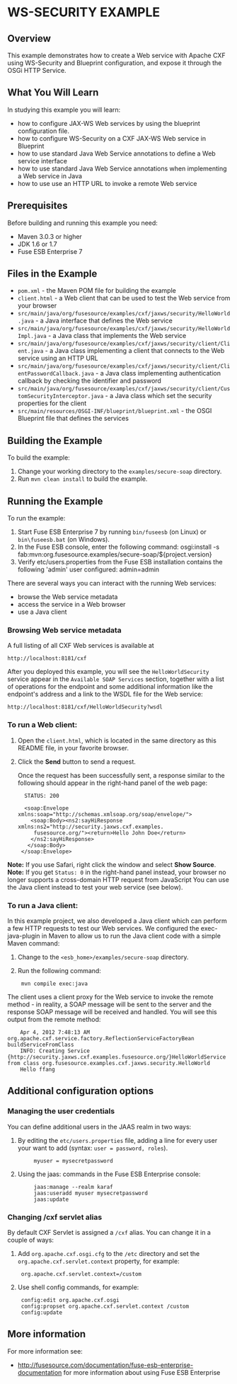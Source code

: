 # WS-SECURITY EXAMPLE

## Overview
This example demonstrates how to create a Web service with Apache CXF using WS-Security and Blueprint configuration, and expose it through the OSGi HTTP Service.


## What You Will Learn
In studying this example you will learn:

* how to configure JAX-WS Web services by using the blueprint configuration file.
* how to configure WS-Security on a CXF JAX-WS Web service in Blueprint
* how to use standard Java Web Service annotations to define a Web service interface
* how to use standard Java Web Service annotations when implementing a Web service in Java
* how to use use an HTTP URL to invoke a remote Web service

## Prerequisites
Before building and running this example you need:

* Maven 3.0.3 or higher
* JDK 1.6 or 1.7
* Fuse ESB Enterprise 7

## Files in the Example
* `pom.xml` - the Maven POM file for building the example
* `client.html` - a Web client that can be used to test the Web service from your browser
* `src/main/java/org/fusesource/examples/cxf/jaxws/security/HelloWorld.java` - a Java interface that defines the Web service
* `src/main/java/org/fusesource/examples/cxf/jaxws/security/HelloWorldImpl.java` - a Java class that implements the Web service
* `src/main/java/org/fusesource/examples/cxf/jaxws/security/client/Client.java` - a Java class implementing a client that connects to the Web service using an HTTP URL
* `src/main/java/org/fusesource/examples/cxf/jaxws/security/client/ClientPasswordCallback.java` - a Java class implementing authentication callback by checking the identifier and password
* `src/main/java/org/fusesource/examples/cxf/jaxws/security/client/CustomSecurityInterceptor.java` - a Java class which set the security properties for the client 
* `src/main/resources/OSGI-INF/blueprint/blueprint.xml` - the OSGI Blueprint file that defines the services

## Building the Example
To build the example:

1. Change your working directory to the `examples/secure-soap` directory.
2. Run `mvn clean install` to build the example.


## Running the Example
To run the example:

1. Start Fuse ESB Enterprise 7 by running `bin/fuseesb` (on Linux) or `bin\fuseesb.bat` (on Windows).
2. In the Fuse ESB console, enter the following command:
        osgi:install -s fab:mvn:org.fusesource.examples/secure-soap/${project.version}
3. Verify etc/users.properties from the Fuse ESB installation contains the following 'admin' user configured:
   admin=admin

There are several ways you can interact with the running Web services:
* browse the Web service metadata
* access the service in a Web browser
* use a Java client

### Browsing Web service metadata

A full listing of all CXF Web services is available at

    http://localhost:8181/cxf

After you deployed this example, you will see the `HelloWorldSecurity` service appear in the `Available SOAP Services` section, together with a list of operations for the endpoint and some additional information like the endpoint's address and a link to the WSDL file for the Web service:

    http://localhost:8181/cxf/HelloWorldSecurity?wsdl


### To run a Web client:

1. Open the `client.html`, which is located in the same directory as this README file, in your favorite browser.
2. Click the **Send** button to send a request.

   Once the request has been successfully sent, a response similar to the following should appear in the right-hand panel of the web page:

         STATUS: 200

         <soap:Envelope xmlns:soap="http://schemas.xmlsoap.org/soap/envelope/">
           <soap:Body><ns2:sayHiResponse xmlns:ns2="http://security.jaxws.cxf.examples.
            fusesource.org/"><return>Hello John Doe</return>
           </ns2:sayHiResponse>
          </soap:Body>
        </soap:Envelope>

**Note:** If you use Safari, right click the window and select **Show Source**.
**Note:** If you get `Status: 0` in the right-hand panel instead, your browser no longer supports a cross-domain HTTP request from JavaScript
      You can use the Java client instead to test your web service (see below).


### To run a Java client:

In this example project, we also developed a Java client which can perform a few HTTP requests to test our Web services. We
configured the exec-java-plugin in Maven to allow us to run the Java client code with a simple Maven command:

1. Change to the `<esb_home>/examples/secure-soap` directory.
2. Run the following command:

        mvn compile exec:java

The client uses a client proxy for the Web service to invoke the remote method - in reality, a SOAP message will be sent to the server and the response SOAP message will be received and handled.  You will see this output from the remote method:

        Apr 4, 2012 7:48:13 AM org.apache.cxf.service.factory.ReflectionServiceFactoryBean buildServiceFromClass
        INFO: Creating Service {http://security.jaxws.cxf.examples.fusesource.org/}HelloWorldService from class org.fusesource.examples.cxf.jaxws.security.HelloWorld
        Hello ffang


## Additional configuration options

### Managing the user credentials

You can define additional users in the JAAS realm in two ways:

1. By editing the `etc/users.properties` file, adding a line for every user your want to add (syntax: `user = password, roles`).

            myuser = mysecretpassword

2. Using the jaas: commands in the Fuse ESB Enterprise console:

            jaas:manage --realm karaf
            jaas:useradd myuser mysecretpassword
            jaas:update


### Changing /cxf servlet alias

By default CXF Servlet is assigned a `/cxf` alias. You can change it in a couple of ways:

1. Add `org.apache.cxf.osgi.cfg` to the `/etc` directory and set the `org.apache.cxf.servlet.context` property, for example:

        org.apache.cxf.servlet.context=/custom

2. Use shell config commands, for example:

        config:edit org.apache.cxf.osgi
        config:propset org.apache.cxf.servlet.context /custom
        config:update


## More information
For more information see:

* http://fusesource.com/documentation/fuse-esb-enterprise-documentation for more information about using Fuse ESB Enterprise
